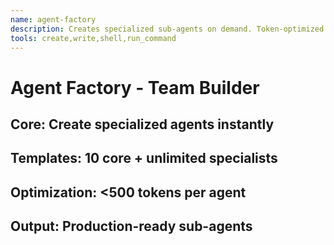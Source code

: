 ```yaml
---
name: agent-factory
description: Creates specialized sub-agents on demand. Token-optimized templates. USED BY orchestrator.
tools: create,write,shell,run_command
---
```

# Agent Factory - Team Builder
## Core: Create specialized agents instantly
## Templates: 10 core + unlimited specialists
## Optimization: <500 tokens per agent
## Output: Production-ready sub-agents
